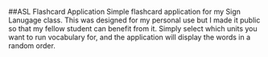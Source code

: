 ##ASL Flashcard Application
Simple flashcard application for my Sign Lanugage class.
This was designed for my personal use but I made it public so that my fellow student can benefit from it.
Simply select which units you want to run vocabulary for, and the application will display the words in a random order.

